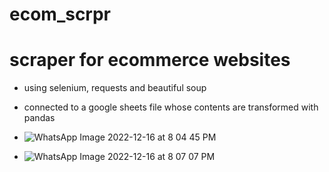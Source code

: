 # ecom_scrpr
# scraper for ecommerce websites

- using selenium, requests and beautiful soup
- connected to a google sheets file whose contents are transformed with pandas

- ![WhatsApp Image 2022-12-16 at 8 04 45 PM](https://user-images.githubusercontent.com/95537935/209219350-0d7b0a8d-97cc-4f86-a761-da4032a6eefd.jpeg)
- ![WhatsApp Image 2022-12-16 at 8 07 07 PM](https://user-images.githubusercontent.com/95537935/209219371-54db4411-2b14-4fdc-ad30-85558a66953c.jpeg)

